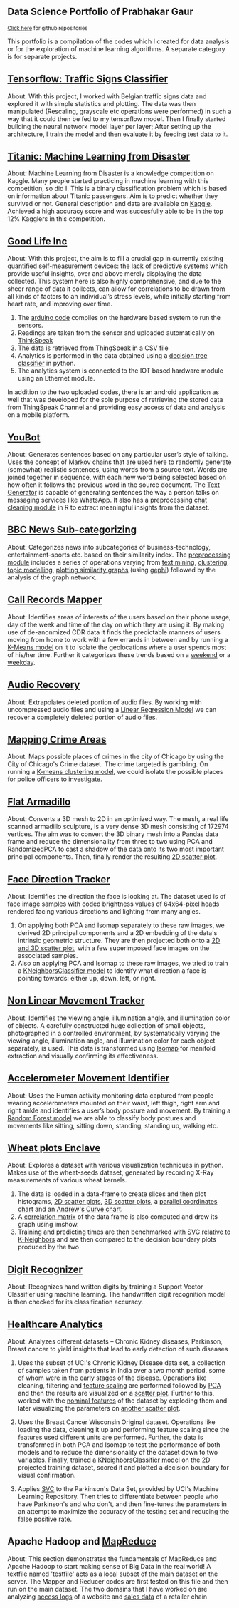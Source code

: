 ## Data Science Portfolio of Prabhakar Gaur
<sub> [Click here](https://github.com/gaurprabhakar94) for github repositories</sub>

This portfolio is a compilation of the codes which I created for data analysis or for the exploration of machine learning algorithms. A separate category is for separate projects.

## [Tensorflow: Traffic Signs Classifier](https://github.com/gaurprabhakar94/Tensorflow)

About: With this project, I worked with Belgian traffic signs data and explored it with simple statistics and plotting. The data was then manipulated (Rescaling, grayscale etc operations were performed) in such a way that it could then be fed to my tensorflow model. Then I finally started building the neural network model layer per layer; After setting up the architecture, I train the model and then evaluate it by feeding test data to it.

## [Titanic: Machine Learning from Disaster](https://github.com/gaurprabhakar94/Titanic-Survival-Prediction/blob/master/Titanic%20Survival%20Prediction.py)

About: Machine Learning from Disaster is a knowledge competition on Kaggle. Many people started practicing in machine learning with this competition, so did I. This is a binary classification problem which is based on information about Titanic passengers. Aim is to predict whether they survived or not. General description and data are available on [Kaggle](https://www.kaggle.com/c/titanic). Achieved a high accuracy score and was succesfully able to be in the top 12% Kagglers in this competition. 

## [Good Life Inc](https://github.com/gaurprabhakar94/Good-Life-Inc)

About: With this project, the aim is to fill a crucial gap in currently existing quantified self-measurement devices: the lack of predictive systems which provide useful insights, over and above merely displaying the data collected. This system here is also highly comprehensive, and due to the sheer range of data it collects, can allow for correlations to be drawn from all kinds of factors to an individual’s stress levels, while initially starting from heart rate, and improving over time.
1. The [arduino code](https://github.com/gaurprabhakar94/Good-Life-Inc/blob/master/Arduino%20Code/Iot_Device_Code.ina/Iot_Device_Code.ina.ino) compiles on the hardware based system to run the sensors.
2. Readings are taken from the sensor and uploaded automatically on [ThinkSpeak](https://thingspeak.com/) 
3. The data is retrieved from ThingSpeak in a CSV file 
4. Analytics is performed in the data obtained using a [decision tree classifier](https://github.com/gaurprabhakar94/Good-Life-Inc/blob/master/Python%20Code/Stressed%20Analysis.py) in python.
5. The analytics system is connected to the IOT based hardware module using an Ethernet module.

In addition to the two uploaded codes, there is an android application as well that was developed for the sole purpose of retrieving the stored data from ThingSpeak Channel and providing easy access of data and analysis on a mobile platform.

## [YouBot](https://github.com/gaurprabhakar94/YouBot)

About: Generates sentences based on any particular user’s style of talking. Uses the concept of Markov chains that are used here to randomly generate (somewhat) realistic sentences, using words from a source text. Words are joined together in sequence, with each new word being selected based on how often it follows the previous word in the source document. The [Text Generator](https://github.com/gaurprabhakar94/YouBot/blob/master/Markov%20Text%20Generator/markov.py) is capable of generating sentences the way a person talks on messaging services like WhatsApp. It also has a preprocessing [chat cleaning module](https://github.com/gaurprabhakar94/YouBot/blob/master/Cleaning%20Whatsapp%20Chat/cleaning_chat.R) in R to extract meaningful insights from the dataset.

## [BBC News Sub-categorizing](https://github.com/gaurprabhakar94/BBC-News-Sub-categorization)

About: Categorizes news into subcategories of business-technology, entertainment-sports etc. based on their similarity index. The [preprocessing module](https://github.com/gaurprabhakar94/BBC-News-Sub-categorization) includes a series of operations varying from [text mining](https://github.com/gaurprabhakar94/BBC-News-Sub-categorization/blob/master/1%20Mining/Text_Mining.R), [clustering](https://github.com/gaurprabhakar94/BBC-News-Sub-categorization/blob/master/2%20Clustering/Cluster%20Analysis.R), [topic modelling](https://github.com/gaurprabhakar94/BBC-News-Sub-categorization/blob/master/3%20Topic%20Modelling/TopicModelling.R), [plotting similarity graphs](https://github.com/gaurprabhakar94/BBC-News-Sub-categorization/blob/master/4%20Network%20Graphs/NetworkGraph.R) (using [gephi](https://gephi.org/)) followed by the analysis of the graph network.

## [Call Records Mapper](https://github.com/gaurprabhakar94/MappingAreas)

About: Identifies areas of interests of the users based on their phone usage, day of the week and time of the day on which they are using it. By making use of de-anonmized CDR data it finds the predictable manners of users moving from home to work with a few errands in between and by running a [K-Means model](https://github.com/gaurprabhakar94/MappingAreas) on it to isolate the geolocations where a user spends most of his/her time. Further it categorizes these trends based on a [weekend](https://github.com/gaurprabhakar94/MappingAreas/blob/master/MappingCallRecordsWeekends.ipynb)  or a [weekday](https://github.com/gaurprabhakar94/MappingAreas/blob/master/MappingCallRecordsWeekdays.ipynb).

## [Audio Recovery](https://github.com/gaurprabhakar94/AudioRecovery/blob/master/AudioRecovery.ipynb)

About: Extrapolates deleted portion of audio files. By working with uncompressed audio files and using a [Linear Regression Model](https://github.com/gaurprabhakar94/AudioRecovery/blob/master/AudioRecovery.ipynb) we can recover a completely deleted portion of audio files.

## [Mapping Crime Areas](https://github.com/gaurprabhakar94/MappingAreas)

About: Maps possible places of crimes in the city of Chicago by using the City of Chicago's Crime dataset. The crime targeted is gambling. On running a [K-means clustering model](https://github.com/gaurprabhakar94/MappingAreas/blob/master/MappingCrimeAreas.ipynb), we could isolate the possible places for police officers to investigate.

## [Flat Armadillo](https://github.com/gaurprabhakar94/Dat210x/blob/master/4_Data%20Transformation/assignment1.py)

About: Converts a 3D mesh to 2D in an optimized way. The mesh, a real life scanned armadillo sculpture, is a very dense 3D mesh consisting of 172974 vertices. The aim was to convert the 3D binary mesh into a Pandas data frame and reduce the dimensionality from three to two using PCA and RandomizedPCA to cast a shadow of the data onto its two most important principal components. Then, finally render the resulting [2D scatter plot](https://github.com/gaurprabhakar94/Dat210x/blob/master/4_Data%20Transformation/assignment1.py).

## [Face Direction Tracker](https://github.com/gaurprabhakar94/Dat210x/blob/master/4_Data%20Transformation/assignment4.py) 

About: Identifies the direction the face is looking at. The dataset used is of face image samples with coded brightness values of 64x64-pixel heads rendered facing various directions and lighting from many angles.
1. On applying both PCA and Isomap separately to these raw images, we derived 2D principal components and a 2D embedding of the data's intrinsic geometric structure. They are then projected both onto a [2D and 3D scatter plot](https://github.com/gaurprabhakar94/Dat210x/blob/master/4_Data%20Transformation/assignment4.py), with a few superimposed face images on the associated samples.
2. Also on applying PCA and Isomap to these raw images, we tried to train a [KNeighborsClassifier model](https://github.com/gaurprabhakar94/Dat210x/blob/master/5_Data%20Modelling/assignment6.py) to identify what direction a face is pointing towards: either up, down, left, or right.

## [Non Linear Movement Tracker](https://github.com/gaurprabhakar94/Dat210x/blob/master/4_Data%20Transformation/assignment5.py)

About: Identifies the viewing angle, illumination angle, and illumination color of objects. A carefully constructed huge collection of small objects, photographed in a controlled environment, by systematically varying the viewing angle, illumination angle, and illumination color for each object separately, is used. This data is transformed using [Isomap](https://github.com/gaurprabhakar94/Dat210x/blob/master/4_Data%20Transformation/assignment5.py) for manifold extraction and visually confirming its effectiveness.

## [Accelerometer Movement Identifier](https://github.com/gaurprabhakar94/Dat210x/blob/master/6_Data%20Modelling_2/assignment6.py)

About: Uses the Human activity monitoring data captured from people wearing accelerometers mounted on their waist, left thigh, right arm and right ankle and identifies a user’s body posture and movement. By training a [Random Forest model](https://github.com/gaurprabhakar94/Dat210x/blob/master/6_Data%20Modelling_2/assignment6.py) we are able to classify body postures and movements like sitting, sitting down, standing, standing up, walking etc.

## [Wheat plots Enclave](https://github.com/gaurprabhakar94/Dat210x/tree/master/3_Data%20Visualization)

About: Explores a dataset with various visualization techniques in python. Makes use of the wheat-seeds dataset, generated by recording X-Ray measurements of various wheat kernels.
1. The data is loaded in a data-frame to create slices and then plot histograms, [2D scatter plots](https://github.com/gaurprabhakar94/Dat210x/blob/master/3_Data%20Visualization/assignment2.py), [3D scatter plots](https://github.com/gaurprabhakar94/Dat210x/blob/master/3_Data%20Visualization/assignment3.py), a [parallel coordinates chart](https://github.com/gaurprabhakar94/Dat210x/blob/master/3_Data%20Visualization/assignment4.py) and an [Andrew's Curve chart](https://github.com/gaurprabhakar94/Dat210x/blob/master/3_Data%20Visualization/assignment5.py).
2. A [correlation matrix](https://github.com/gaurprabhakar94/Dat210x/blob/master/3_Data%20Visualization/assignment6.py) of the data frame is also computed and drew its graph using imshow.
3. Training and predicting times are then benchmarked with [SVC relative to K-Neighbors](https://github.com/gaurprabhakar94/Dat210x/blob/master/6_Data%20Modelling_2/assignment1.py) and are then compared to the decision boundary plots produced by the two

## [Digit Recognizer](https://github.com/gaurprabhakar94/Dat210x/blob/master/6_Data%20Modelling_2/assignment2.py)

About: Recognizes hand written digits by training a Support Vector Classifier using machine learning. The handwritten digit recognition model is then checked for its classification accuracy.

## [Healthcare Analytics](https://github.com/gaurprabhakar94/Dat210x/blob/master/6_Data%20Modelling_2/assignment3.py)

About: Analyzes different datasets – Chronic Kidney diseases, Parkinson, Breast cancer to yield insights that lead to early detection of such diseases

1. Uses the subset of UCI's Chronic Kidney Disease data set, a collection of samples taken from patients in India over a two month period, some of whom were in the early stages of the disease. Operations like cleaning, filtering and [feature scaling](https://github.com/gaurprabhakar94/Dat210x/blob/master/4_Data%20Transformation/assignment2_helper.py) are performed followed by [PCA](https://github.com/gaurprabhakar94/Dat210x/blob/master/4_Data%20Transformation/assignment2%20True.py) and then the results are visualized on a [scatter plot](https://github.com/gaurprabhakar94/Dat210x/blob/master/4_Data%20Transformation/assignment2%20False.py). Further to this, worked with the [nominal features](https://github.com/gaurprabhakar94/Dat210x/blob/master/4_Data%20Transformation/assignment3_part1.py) of the dataset by exploding them and later visualizing the parameters on [another scatter plot](https://github.com/gaurprabhakar94/Dat210x/blob/master/4_Data%20Transformation/assignment3_part2.py).

2. Uses the Breast Cancer Wisconsin Original dataset. Operations like loading the data, cleaning it up and performing feature scaling since the features used different units are performed. Further, the data is transformed in both PCA and Isomap to test the performance of both models and to reduce the dimensionality of the dataset down to two variables. Finally, trained a [KNeighborsClassifier model](https://github.com/gaurprabhakar94/Dat210x/blob/master/5_Data%20Modelling/assignment7.py) on the 2D projected training dataset, scored it and plotted a decision boundary for visual confirmation.

3. Applies [SVC](https://github.com/gaurprabhakar94/Dat210x/blob/master/6_Data%20Modelling_2/assignment3.py) to the Parkinson's Data Set, provided by UCI's Machine Learning Repository. Then tries to differentiate between people who have Parkinson's and who don't, and then fine-tunes the parameters in an attempt to maximize the accuracy of the testing set and reducing the false positive rate.

## Apache Hadoop and [MapReduce](https://github.com/gaurprabhakar94/Hadoop-and-MapReduce)

About: This section demonstrates the fundamentals of MapReduce and Apache Hadoop to start making sense of Big Data in the real world!
A textfile named 'testfile' acts as a local subset of the main dataset on the server. The Mapper and Reducer codes are first tested on this file and then run on the main dataset. The two domains that I have worked on are analyzing [access logs](https://github.com/gaurprabhakar94/Hadoop-and-MapReduce/tree/master/Access%20Log/assignment4) of a website and [sales data](https://github.com/gaurprabhakar94/Hadoop-and-MapReduce/tree/master/Purchases%20Data/assignment1) of a retailer chain
